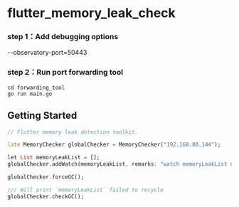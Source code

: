 # flutter_memory_leak_check

### step 1：Add debugging options

--observatory-port=50443

### step 2：Run port forwarding tool
```shell
cd forwarding_tool
go run main.go
```

## Getting Started
```dart
// Flutter memory leak detection toolkit.

late MemoryChecker globalChecker = MemoryChecker("192.168.80.144");

let List memoryLeakList = [];
globalChecker.addWatch(memoryLeakList, remarks: "watch memoryLeakList note");

globalChecker.forceGC();

/// Will print `memoryLeakList` failed to recycle
globalChecker.checkGC();
```
